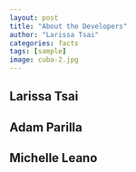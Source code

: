 ```yaml
---
layout: post
title: "About the Developers"
author: "Larissa Tsai"
categories: facts
tags: [sample]
image: cuba-2.jpg
---
```


## Larissa Tsai

## Adam Parilla

## Michelle Leano
